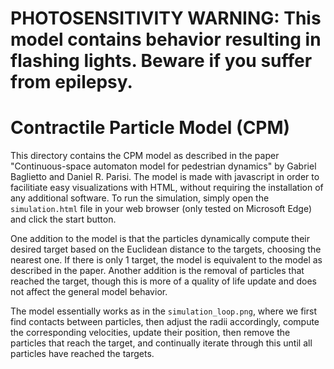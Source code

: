 # PHOTOSENSITIVITY WARNING: This model contains behavior resulting in flashing lights. Beware if you suffer from epilepsy.

# Contractile Particle Model (CPM)
This directory contains the CPM model as described in the paper "Continuous-space automaton model for pedestrian dynamics" by Gabriel Baglietto and Daniel R. Parisi.
The model is made with javascript in order to facilitiate easy visualizations with HTML, without requiring the installation of any additional software.
To run the simulation, simply open the `simulation.html` file in your web browser (only tested on Microsoft Edge) and click the start button.

One addition to the model is that the particles dynamically compute their desired target based on the Euclidean distance to the targets, choosing the nearest one. 
If there is only 1 target, the model is equivalent to the model as described in the paper.
Another addition is the removal of particles that reached the target, though this is more of a quality of life update and does not affect the general model behavior.

The model essentially works as in the `simulation_loop.png`, where we first find contacts between particles, then adjust the radii accordingly, compute the corresponding velocities,
update their position, then remove the particles that reach the target, and continually iterate through this until all particles have reached the targets.
